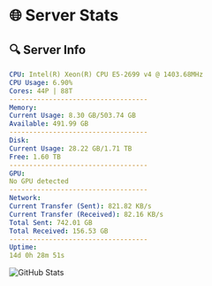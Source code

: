 # 🌐 Server Stats
## 🔍 Server Info
```yaml
CPU: Intel(R) Xeon(R) CPU E5-2699 v4 @ 1403.68MHz
CPU Usage: 6.90%
Cores: 44P | 88T
-----------------------------------
Memory:
Current Usage: 8.30 GB/503.74 GB
Available: 491.99 GB
-----------------------------------
Disk:
Current Usage: 28.22 GB/1.71 TB
Free: 1.60 TB
-----------------------------------
GPU:
No GPU detected
-----------------------------------
Network:
Current Transfer (Sent): 821.82 KB/s
Current Transfer (Received): 82.16 KB/s
Total Sent: 742.01 GB
Total Received: 156.53 GB
-----------------------------------
Uptime:
14d 0h 28m 51s
```
![GitHub Stats](https://img.shields.io/badge/Updated-2025-05-03_17:37:39-blue)